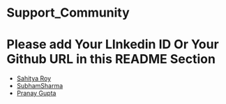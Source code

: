 # Support_Community

# Please add Your LInkedin ID Or Your Github URL in this README Section

- [Sahitya Roy](https://github.com/SahityaRoy)
- <a href="https://github.com/subhamengine">SubhamSharma</a>
- [Pranay Gupta](https://github.com/thepranaygupta)
